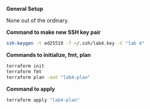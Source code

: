 **General Setup**

None out of the ordinary.

**Command to make new SSH key pair**

```bash
ssh-keygen -t ed25519 -f ~/.ssh/lab4.key -C "lab 4"
```

**Commands to initialize, fmt, plan**

```bash
terraform init
terraform fmt
terraform plan -out "lab4-plan"
```

**Command to apply**

```bash
terraform apply "lab4-plan"
```
